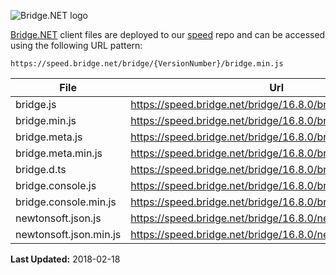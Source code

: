 ![Bridge.NET logo](https://speed.bridge.net/identity/bridgedotnet-sh.png)


[Bridge.NET](https://bridge.net) client files are deployed to our [speed](https://github.com/bridgedotnet/speed.bridge.net/tree/master/bridge) repo and can be accessed using the following URL pattern:

```
https://speed.bridge.net/bridge/{VersionNumber}/bridge.min.js
```

File | Url
---- | ----
bridge.js | https://speed.bridge.net/bridge/16.8.0/bridge.js
bridge.min.js | https://speed.bridge.net/bridge/16.8.0/bridge.min.js
bridge.meta.js | https://speed.bridge.net/bridge/16.8.0/bridge.meta.js
bridge.meta.min.js | https://speed.bridge.net/bridge/16.8.0/bridge.meta.min.js
bridge.d.ts | https://speed.bridge.net/bridge/16.8.0/bridge.d.ts
bridge.console.js | https://speed.bridge.net/bridge/16.8.0/bridge.console.js
bridge.console.min.js | https://speed.bridge.net/bridge/16.8.0/bridge.console.min.js
newtonsoft.json.js | https://speed.bridge.net/bridge/16.8.0/newtonsoft.json.js
newtonsoft.json.min.js | https://speed.bridge.net/bridge/16.8.0/newtonsoft.json.min.js

**Last Updated:** 2018-02-18

